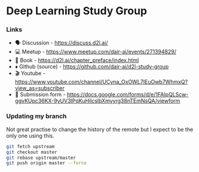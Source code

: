 # Deep Learning Study Group

### Links

 - 🗣 Discussion - https://discuss.d2l.ai/
 - 💻 Meetup - https://www.meetup.com/dair-ai/events/271394829/
 - 📕 Book - https://d2l.ai/chapter_preface/index.html
 - ♦️ Github (source) - https://github.com/dair-ai/d2l-study-group
 - 🎬 Youtube - https://www.youtube.com/channel/UCyna_OxOWL7IEuOwb7WhmxQ?view_as=subscriber
 - 📜 Submission form - https://docs.google.com/forms/d/e/1FAIpQLScw-ggvKUpc36KX-9yUV3IPqKuHilcslbXmyyrg38nTEmNsQA/viewform

### Updating my branch

Not great practise to change the history of the remote but I expect to be the only one using this.

```bash
git fetch upstream
git checkout master
git rebase upstream/master
git push origin master --force
```